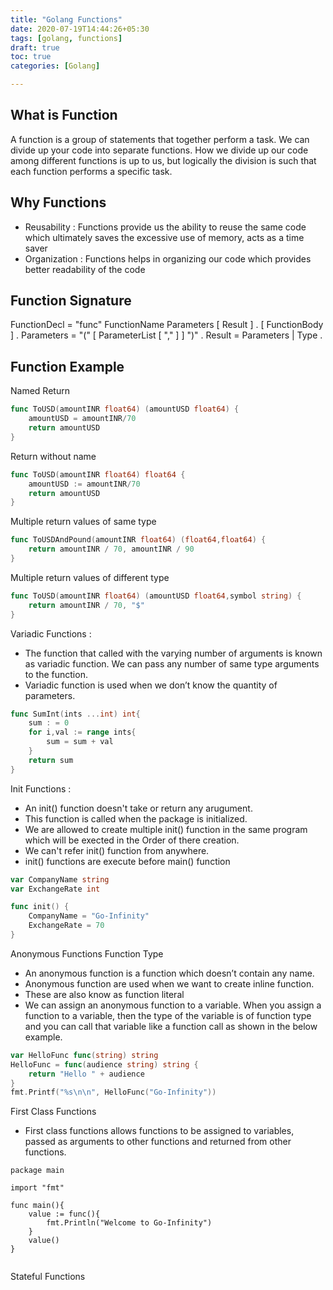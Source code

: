 ```yaml
---
title: "Golang Functions"
date: 2020-07-19T14:44:26+05:30
tags: [golang, functions]
draft: true
toc: true
categories: [Golang]

---
```

## What is Function
A function is a group of statements that together perform a task. We can divide up your code into separate functions. How we divide up our code among different functions is up to us, but logically the division is such that each function performs a specific task.

## Why Functions
- Reusability :
Functions provide us the ability to reuse the same code which ultimately saves the excessive use of memory, acts as a time saver 
- Organization :
Functions helps in organizing our code which provides better readability of the code

## Function Signature
FunctionDecl = "func" FunctionName Parameters [ Result ] . [ FunctionBody ] .
Parameters     = "(" [ ParameterList [ "," ] ] ")" .
Result         = Parameters | Type .

## Function Example
Named Return
```go
func ToUSD(amountINR float64) (amountUSD float64) {
    amountUSD = amountINR/70 
    return amountUSD
}
```

Return without name
```go
func ToUSD(amountINR float64) float64 {
    amountUSD := amountINR/70 
    return amountUSD
}
```

Multiple return values of same type
```go
func ToUSDAndPound(amountINR float64) (float64,float64) {
    return amountINR / 70, amountINR / 90
}
```
Multiple return values of different type
```go
func ToUSD(amountINR float64) (amountUSD float64,symbol string) {
    return amountINR / 70, "$"
}
```
Variadic Functions : 
- The function that called with the varying number of arguments is known as variadic function. We can pass any number of same type arguments to the function.
- Variadic function is used when we don’t know the quantity of parameters.
```go
func SumInt(ints ...int) int{
    sum : = 0
    for i,val := range ints{
        sum = sum + val
    }
    return sum
}
```
Init Functions :
- An init() function doesn't take or return any arugument. 
- This function is called when the package is initialized. 
- We are allowed to create multiple init() function in the same program which will be exected in the Order of there creation. 
- We can't refer init() function from anywhere. 
- init() functions are execute before main() function
```go
var CompanyName string
var ExchangeRate int

func init() {
	CompanyName = "Go-Infinity"
	ExchangeRate = 70
}
```
Anonymous Functions
Function Type
- An anonymous function is a function which doesn’t contain any name.
- Anonymous function are used when we want to create inline function.
- These are also know as function literal
- We can assign an anonymous function to a variable. When you assign a function to a variable, then the type of the variable is of function type and you can call that variable like a function call as shown in the below example.
```go
var HelloFunc func(string) string
HelloFunc = func(audience string) string {
    return "Hello " + audience
}
fmt.Printf("%s\n\n", HelloFunc("Go-Infinity"))
```
First Class Functions
- First class functions allows functions to be assigned to variables, passed as arguments to other functions and returned from other functions.
```
package main

import "fmt"

func main(){
    value := func(){
        fmt.Println("Welcome to Go-Infinity")
    }
    value()
}


```
Stateful Functions

